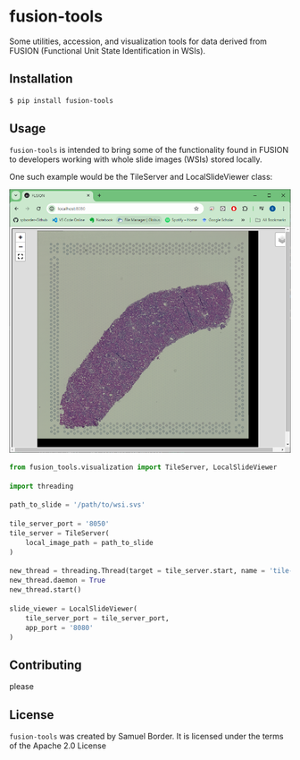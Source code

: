 # fusion-tools
Some utilities, accession, and visualization tools for data derived from FUSION (Functional Unit State Identification in WSIs).


## Installation
```bash
$ pip install fusion-tools
```

## Usage

`fusion-tools` is intended to bring some of the functionality found in FUSION to developers working with whole slide images (WSIs) stored locally. 

One such example would be the TileServer and LocalSlideViewer class:
<div align="center">
    <img src="docs/images/local-slide-viewer.PNG">
</div>

```python
from fusion_tools.visualization import TileServer, LocalSlideViewer

import threading

path_to_slide = '/path/to/wsi.svs'

tile_server_port = '8050'
tile_server = TileServer(
    local_image_path = path_to_slide
)

new_thread = threading.Thread(target = tile_server.start, name = 'tile-server', args = [tile_server_port])
new_thread.daemon = True
new_thread.start()

slide_viewer = LocalSlideViewer(
    tile_server_port = tile_server_port,
    app_port = '8080'
)

```

## Contributing

please

## License
`fusion-tools` was created by Samuel Border. It is licensed under the terms of the Apache 2.0 License










